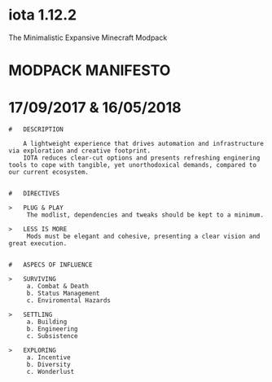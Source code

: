 # iota 1.12.2
The Minimalistic Expansive Minecraft Modpack

# MODPACK MANIFESTO
# 17/09/2017 & 16/05/2018

    #   DESCRIPTION
    
        A lightweight experience that drives automation and infrastructure via exploration and creative footprint. 
        IOTA reduces clear-cut options and presents refreshing enginering tools to cope with tangible, yet unorthodoxical demands, compared to our current ecosystem.


	# 	DIRECTIVES

    >   PLUG & PLAY
         The modlist, dependencies and tweaks should be kept to a minimum.

    >   LESS IS MORE
         Mods must be elegant and cohesive, presenting a clear vision and great execution.   
    
    
    #   ASPECS OF INFLUENCE
  
    >   SURVIVING
         a. Combat & Death
         b. Status Management
         c. Enviromental Hazards

    >   SETTLING
         a. Building
         b. Engineering
         c. Subsistence
      
    >   EXPLORING
         a. Incentive
         b. Diversity
         c. Wonderlust

